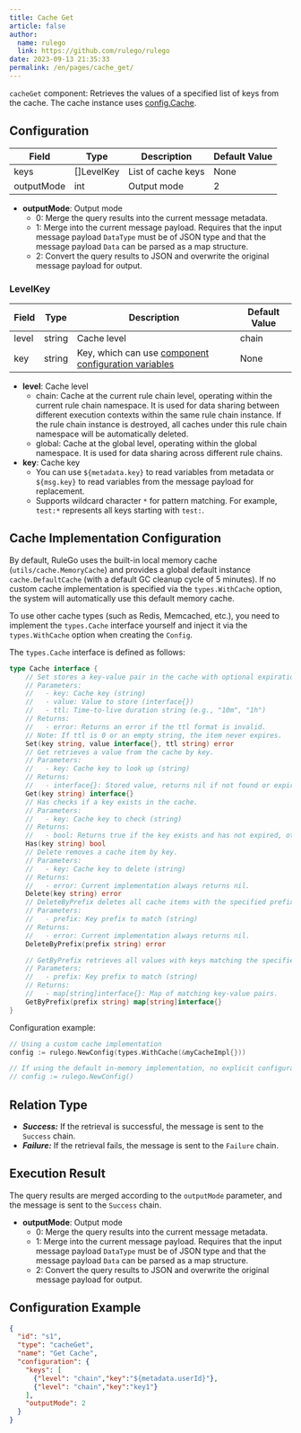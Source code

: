 ```yaml
---
title: Cache Get
article: false
author:
  name: rulego
  link: https://github.com/rulego/rulego
date: 2023-09-13 21:35:33
permalink: /en/pages/cache_get/
---
```

`cacheGet` component: Retrieves the values of a specified list of keys from the cache.
The cache instance uses [config.Cache](/en/pages/d59341/#cache).

## Configuration

| Field      | Type       | Description        | Default Value |
|------------|------------|--------------------|---------------|
| keys       | []LevelKey | List of cache keys | None          |
| outputMode | int        | Output mode        | 2             |

- **outputMode**: Output mode
  - 0: Merge the query results into the current message metadata.
  - 1: Merge into the current message payload. Requires that the input message payload `DataType` must be of JSON type and that the message payload `Data` can be parsed as a map structure.
  - 2: Convert the query results to JSON and overwrite the original message payload for output.
### LevelKey

| Field | Type   | Description                                                               | Default Value |
|-------|--------|---------------------------------------------------------------------------|---------------|
| level | string | Cache level                                                               | chain         |
| key   | string | Key, which can use [component configuration variables](/en/pages/baa05c/) | None          |

- **level**: Cache level
  - chain: Cache at the current rule chain level, operating within the current rule chain namespace. It is used for data sharing between different execution contexts within the same rule chain instance. If the rule chain instance is destroyed, all caches under this rule chain namespace will be automatically deleted.
  - global: Cache at the global level, operating within the global namespace. It is used for data sharing across different rule chains.
- **key**: Cache key
  - You can use `${metadata.key}` to read variables from metadata or `${msg.key}` to read variables from the message payload for replacement.
  - Supports wildcard character `*` for pattern matching. For example, `test:*` represents all keys starting with `test:`.
  
## Cache Implementation Configuration

By default, RuleGo uses the built-in local memory cache (`utils/cache.MemoryCache`) and provides a global default instance `cache.DefaultCache` (with a default GC cleanup cycle of 5 minutes). If no custom cache implementation is specified via the `types.WithCache` option, the system will automatically use this default memory cache.

To use other cache types (such as Redis, Memcached, etc.), you need to implement the `types.Cache` interface yourself and inject it via the `types.WithCache` option when creating the `Config`.

The `types.Cache` interface is defined as follows:

```go
type Cache interface {  
	// Set stores a key-value pair in the cache with optional expiration time.
	// Parameters:
	//   - key: Cache key (string)
	//   - value: Value to store (interface{})
	//   - ttl: Time-to-live duration string (e.g., "10m", "1h")
	// Returns:
	//   - error: Returns an error if the ttl format is invalid.
	// Note: If ttl is 0 or an empty string, the item never expires.
	Set(key string, value interface{}, ttl string) error  
	// Get retrieves a value from the cache by key.
	// Parameters:
	//   - key: Cache key to look up (string)
	// Returns:
	//   - interface{}: Stored value, returns nil if not found or expired.
	Get(key string) interface{}  
	// Has checks if a key exists in the cache.
	// Parameters:
	//   - key: Cache key to check (string)
	// Returns:
	//   - bool: Returns true if the key exists and has not expired, otherwise false.
	Has(key string) bool  
	// Delete removes a cache item by key.
	// Parameters:
	//   - key: Cache key to delete (string)
	// Returns:
	//   - error: Current implementation always returns nil.
	Delete(key string) error  
	// DeleteByPrefix deletes all cache items with the specified prefix.
	// Parameters:
	//   - prefix: Key prefix to match (string)
	// Returns:
	//   - error: Current implementation always returns nil.
	DeleteByPrefix(prefix string) error  

	// GetByPrefix retrieves all values with keys matching the specified prefix.
	// Parameters:
	//   - prefix: Key prefix to match (string)
	// Returns:
	//   - map[string]interface{}: Map of matching key-value pairs.
	GetByPrefix(prefix string) map[string]interface{}  
}
```

Configuration example:

```go
// Using a custom cache implementation
config := rulego.NewConfig(types.WithCache(&myCacheImpl{}))

// If using the default in-memory implementation, no explicit configuration is needed. RuleGo will automatically use cache.DefaultCache.
// config := rulego.NewConfig()
```

## Relation Type

- ***Success:*** If the retrieval is successful, the message is sent to the `Success` chain.
- ***Failure:*** If the retrieval fails, the message is sent to the `Failure` chain.

## Execution Result

The query results are merged according to the `outputMode` parameter, and the message is sent to the `Success` chain.
- **outputMode**: Output mode
  - 0: Merge the query results into the current message metadata.
  - 1: Merge into the current message payload. Requires that the input message payload `DataType` must be of JSON type and that the message payload `Data` can be parsed as a map structure.
  - 2: Convert the query results to JSON and overwrite the original message payload for output.

## Configuration Example

```json
{
  "id": "s1",
  "type": "cacheGet",
  "name": "Get Cache",
  "configuration": {
    "keys": [
      {"level": "chain","key":"${metadata.userId}"}, 
      {"level": "chain","key":"key1"}
    ],
    "outputMode": 2
  }
}
```
